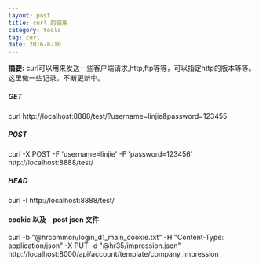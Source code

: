 ```yaml
---
layout: post
title: curl 的使用
category: tools
tag: curl
date: 2016-8-10
---
```

**摘要:**
curl可以用来发送一些客户端请求,http,ftp等等，可以指定http的版本等等。
这里做一些记录。不断更新中。


##### GET
curl http://localhost:8888/test/?username=linjie&password=123455


##### POST
curl -X POST -F 'username=linjie' -F 'password=123456' http://localhost:8888/test/

##### HEAD
curl -I http://localhost:8888/test/

#### cookie 以及　post json 文件 
curl -b "@hrcommon/login_d1_main_cookie.txt"  -H "Content-Type: application/json" -X PUT -d "@hr35/impression.json" http://localhost:8000/api/account/template/company_impression

